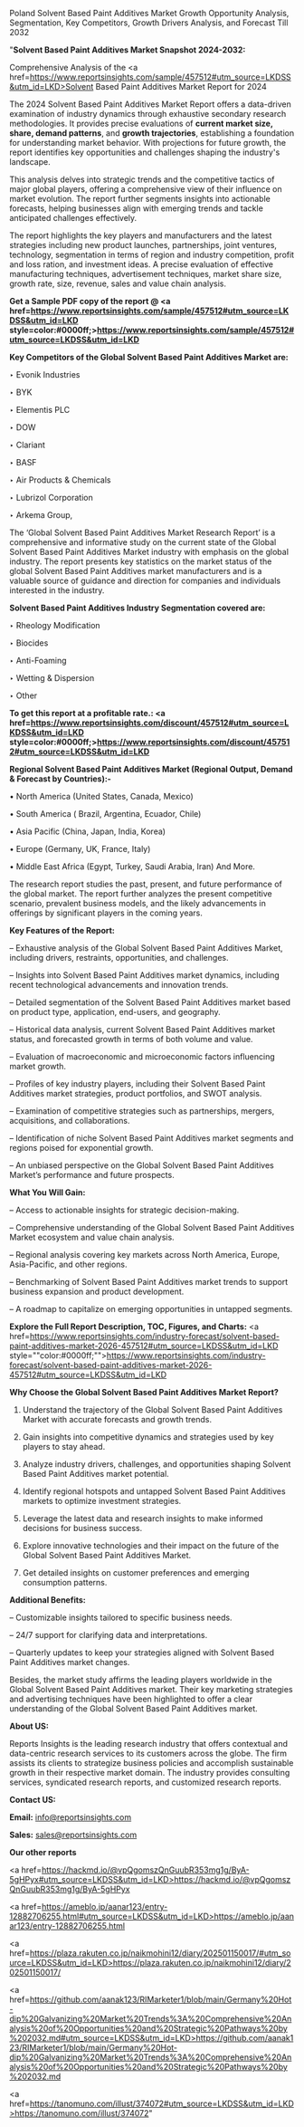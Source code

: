 Poland Solvent Based Paint Additives Market Growth Opportunity Analysis, Segmentation, Key Competitors, Growth Drivers Analysis, and Forecast Till 2032

"<strong>Solvent Based Paint Additives Market Snapshot 2024-2032:</strong>

Comprehensive Analysis of the <a href=https://www.reportsinsights.com/sample/457512#utm_source=LKDSS&utm_id=LKD>Solvent Based Paint Additives Market</a> Report for 2024

The 2024 Solvent Based Paint Additives Market Report offers a data-driven examination of industry dynamics through exhaustive secondary research methodologies. It provides precise evaluations of <strong>current market size, share, demand patterns</strong>, and <strong>growth trajectories</strong>, establishing a foundation for understanding market behavior. With projections for future growth, the report identifies key opportunities and challenges shaping the industry's landscape.

This analysis delves into strategic trends and the competitive tactics of major global players, offering a comprehensive view of their influence on market evolution. The report further segments insights into actionable forecasts, helping businesses align with emerging trends and tackle anticipated challenges effectively.

The report highlights the key players and manufacturers and the latest strategies including new product launches, partnerships, joint ventures, technology, segmentation in terms of region and industry competition, profit and loss ration, and investment ideas. A precise evaluation of effective manufacturing techniques, advertisement techniques, market share size, growth rate, size, revenue, sales and value chain analysis.

<strong>Get a Sample PDF copy of the report @ <a href=https://www.reportsinsights.com/sample/457512#utm_source=LKDSS&utm_id=LKD style=color:#0000ff;>https://www.reportsinsights.com/sample/457512#utm_source=LKDSS&utm_id=LKD</a></strong>

<strong>Key Competitors of the Global Solvent Based Paint Additives Market are:</strong>

‣ Evonik Industries

‣ BYK

‣ Elementis PLC

‣ DOW

‣ Clariant

‣ BASF

‣ Air Products & Chemicals

‣ Lubrizol Corporation

‣ Arkema Group,

The ‘Global Solvent Based Paint Additives Market Research Report’ is a comprehensive and informative study on the current state of the Global Solvent Based Paint Additives Market industry with emphasis on the global industry. The report presents key statistics on the market status of the global Solvent Based Paint Additives market manufacturers and is a valuable source of guidance and direction for companies and individuals interested in the industry.

<strong>Solvent Based Paint Additives Industry Segmentation covered are:</strong>

‣ Rheology Modification

‣ Biocides

‣ Anti-Foaming

‣ Wetting & Dispersion

‣ Other

<strong>To get this report at a profitable rate.: <a href=https://www.reportsinsights.com/discount/457512#utm_source=LKDSS&utm_id=LKD style=color:#0000ff;>https://www.reportsinsights.com/discount/457512#utm_source=LKDSS&utm_id=LKD</a></strong>

<strong>Regional Solvent Based Paint Additives Market (Regional Output, Demand &amp; Forecast by Countries):-</strong>

• North America (United States, Canada, Mexico)

• South America ( Brazil, Argentina, Ecuador, Chile)

• Asia Pacific (China, Japan, India, Korea)

• Europe (Germany, UK, France, Italy)

• Middle East Africa (Egypt, Turkey, Saudi Arabia, Iran) And More.

The research report studies the past, present, and future performance of the global market. The report further analyzes the present competitive scenario, prevalent business models, and the likely advancements in offerings by significant players in the coming years.

<strong>Key Features of the Report:</strong>

– Exhaustive analysis of the Global Solvent Based Paint Additives Market, including drivers, restraints, opportunities, and challenges.

– Insights into Solvent Based Paint Additives market dynamics, including recent technological advancements and innovation trends.

– Detailed segmentation of the Solvent Based Paint Additives market based on product type, application, end-users, and geography.

– Historical data analysis, current Solvent Based Paint Additives market status, and forecasted growth in terms of both volume and value.

– Evaluation of macroeconomic and microeconomic factors influencing market growth.

– Profiles of key industry players, including their Solvent Based Paint Additives market strategies, product portfolios, and SWOT analysis.

– Examination of competitive strategies such as partnerships, mergers, acquisitions, and collaborations.

– Identification of niche Solvent Based Paint Additives market segments and regions poised for exponential growth.

– An unbiased perspective on the Global Solvent Based Paint Additives Market’s performance and future prospects.

<strong>What You Will Gain:</strong>

– Access to actionable insights for strategic decision-making.

– Comprehensive understanding of the Global Solvent Based Paint Additives Market ecosystem and value chain analysis.

– Regional analysis covering key markets across North America, Europe, Asia-Pacific, and other regions.

– Benchmarking of Solvent Based Paint Additives market trends to support business expansion and product development.

– A roadmap to capitalize on emerging opportunities in untapped segments.

<strong>Explore the Full Report Description, TOC, Figures, and Charts:</strong>
<a href=https://www.reportsinsights.com/industry-forecast/solvent-based-paint-additives-market-2026-457512#utm_source=LKDSS&utm_id=LKD style=""color:#0000ff;"">https://www.reportsinsights.com/industry-forecast/solvent-based-paint-additives-market-2026-457512#utm_source=LKDSS&utm_id=LKD</a>

<strong>Why Choose the Global Solvent Based Paint Additives Market Report?</strong>

1. Understand the trajectory of the Global Solvent Based Paint Additives Market with accurate forecasts and growth trends.

2. Gain insights into competitive dynamics and strategies used by key players to stay ahead.

3. Analyze industry drivers, challenges, and opportunities shaping Solvent Based Paint Additives market potential.

4. Identify regional hotspots and untapped Solvent Based Paint Additives markets to optimize investment strategies.

5. Leverage the latest data and research insights to make informed decisions for business success.

6. Explore innovative technologies and their impact on the future of the Global Solvent Based Paint Additives Market.

7. Get detailed insights on customer preferences and emerging consumption patterns.

<strong>Additional Benefits:</strong>

– Customizable insights tailored to specific business needs.

– 24/7 support for clarifying data and interpretations.

– Quarterly updates to keep your strategies aligned with Solvent Based Paint Additives market changes.

Besides, the market study affirms the leading players worldwide in the Global Solvent Based Paint Additives market. Their key marketing strategies and advertising techniques have been highlighted to offer a clear understanding of the Global Solvent Based Paint Additives market.

<strong><strong>About US</strong>:</strong>

Reports Insights is the leading research industry that offers contextual and data-centric research services to its customers across the globe. The firm assists its clients to strategize business policies and accomplish sustainable growth in their respective market domain. The industry provides consulting services, syndicated research reports, and customized research reports.

<strong>Contact US:</strong>

<p class=><b>Email:</b> <a href=mailto:info@reportsinsights.com>info@reportsinsights.com</a></p>
<p class=><b>Sales:</b> <a href=mailto:sales@reportsinsights.com>sales@reportsinsights.com</a></p>

<strong>Our other reports</strong>

<a href=https://hackmd.io/@vpQgomszQnGuubR353mg1g/ByA-5gHPyx#utm_source=LKDSS&utm_id=LKD>https://hackmd.io/@vpQgomszQnGuubR353mg1g/ByA-5gHPyx</a>

<a href=https://ameblo.jp/aanar123/entry-12882706255.html#utm_source=LKDSS&utm_id=LKD>https://ameblo.jp/aanar123/entry-12882706255.html</a>

<a href=https://plaza.rakuten.co.jp/naikmohini12/diary/202501150017/#utm_source=LKDSS&utm_id=LKD>https://plaza.rakuten.co.jp/naikmohini12/diary/202501150017/</a>

<a href=https://github.com/aanak123/RIMarketer1/blob/main/Germany%20Hot-dip%20Galvanizing%20Market%20Trends%3A%20Comprehensive%20Analysis%20of%20Opportunities%20and%20Strategic%20Pathways%20by%202032.md#utm_source=LKDSS&utm_id=LKD>https://github.com/aanak123/RIMarketer1/blob/main/Germany%20Hot-dip%20Galvanizing%20Market%20Trends%3A%20Comprehensive%20Analysis%20of%20Opportunities%20and%20Strategic%20Pathways%20by%202032.md</a>

<a href=https://tanomuno.com/illust/374072#utm_source=LKDSS&utm_id=LKD>https://tanomuno.com/illust/374072</a>"

